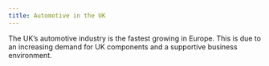 ```yaml
---
title: Automotive in the UK
---
```

The UK’s automotive industry is the fastest growing in Europe. This is due to an increasing demand for UK components and a supportive business environment.
